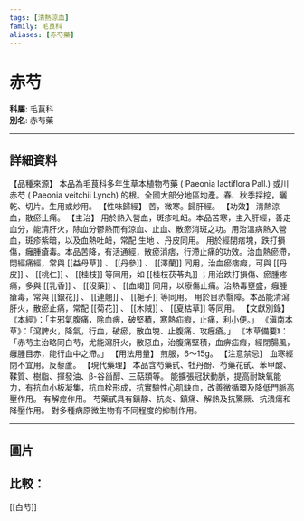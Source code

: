 ```yaml
---
tags: [清熱涼血]
family: 毛茛科
aliases: [赤芍藥]
---
```


# 赤芍

**科屬**: 毛茛科  
**別名**: 赤芍藥  

---

## 詳細資料
【品種來源】
本品為毛茛科多年生草本植物芍藥 (
Paeonia lactiflora
Pall.) 或川赤芍 (
Paeonia veitchii
Lynch) 的根。全國大部分地區均產。春、秋季採挖，曬乾、切片。生用或炒用。
【性味歸經】
苦，微寒。歸肝經。
【功效】
清熱涼血，散瘀止痛。
【主治】
用於熱入營血，斑疹吐衄。本品苦寒，主入肝經，善走血分，能清肝火，除血分鬱熱而有涼血、止血、散瘀消斑之功。用治溫病熱入營血，斑疹紫暗，以及血熱吐衄，常配
生地
、丹皮同用。
用於經閉痞塊，跌打損傷，癰腫瘡毒。本品苦降，有活通經，散瘀消痞，行滯止痛的功效。治血熱瘀滯，閉經痛經，常與 [[益母草]] 、 [[丹參]] 、 [[澤蘭]] 同用，治血瘀痞瘕，可與 [[丹皮]] 、 [[桃仁]] 、 [[桂枝]] 等同用，如 [[桂枝茯苓丸]] ；用治跌打損傷、瘀腫疼痛，多與 [[乳香]] 、 [[沒藥]] 、 [[血竭]] 同用，以療傷止痛。治熱毒壅盛，癰腫瘡毒，常與 [[銀花]] 、 [[連翹]] 、 [[梔子]] 等同用。
用於目赤翳障。本品能清瀉肝火，散瘀止痛，常配 [[菊花]] 、 [[木賊]] 、 [[夏枯草]] 等同用。
【文獻別錄】
《本經》：「主邪氣腹痛，除血痹，破堅積，寒熱疝瘕，止痛，利小便。」
《滇南本草》：「瀉脾火，降氣，行血，破瘀，散血塊、止腹痛、攻癰瘡。」
《本草備要》：「赤芍主治略同白芍，尤能瀉肝火，散惡血，治腹痛堅積，血痹疝瘕，經閉腸風，癰腫目赤，能行血中之滯。」
【用法用量】
煎服，6～15g。
【注意禁忌】
血寒經閉不宜用。反藜蘆。
【現代藥理】
本品含芍藥甙、牡丹酚、芍藥花甙、苯甲酸、鞣質、樹脂、揮發油、β-谷甾醇、三萜類等。
能擴張冠狀動脈，提高耐缺氧能力，有抗血小板凝集，抗血栓形成，抗實驗性心肌缺血，改善微循環及降低門脈高壓作用。
有解痙作用。
芍藥甙具有鎮靜、抗炎、鎮痛、解熱及抗驚厥、抗潰瘍和降壓作用。
對多種病原微生物有不同程度的抑制作用。

---

## 圖片
## 比較：
[[白芍]]
